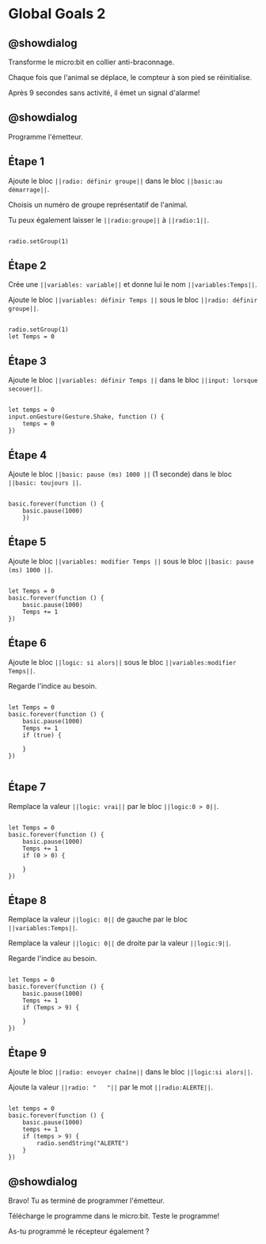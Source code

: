 # Global Goals 2

## @showdialog

Transforme le micro:bit en collier anti-braconnage.

Chaque fois que l'animal se déplace, le compteur à son pied se réinitialise.

Après 9 secondes sans activité, il émet un signal d'alarme!

## @showdialog

Programme l'émetteur.

## Étape 1

Ajoute le bloc ``||radio: définir groupe||`` dans le bloc ``||basic:au démarrage||``.

Choisis un numéro de groupe représentatif de l'animal.

Tu peux également  laisser le ``||radio:groupe||`` à ``||radio:1||``.

```blocks

radio.setGroup(1)

```

## Étape 2

Crée une ``||variables: variable||`` et donne lui le nom ``||variables:Temps||``.

Ajoute le bloc ``||variables: définir Temps ||`` sous le bloc ``||radio: définir groupe||``.

```blocks

radio.setGroup(1)
let Temps = 0

```

## Étape 3

Ajoute le bloc ``||variables: définir Temps ||`` dans le bloc ``||input: lorsque secouer||``.

```blocks

let temps = 0
input.onGesture(Gesture.Shake, function () {
    temps = 0
})

```

## Étape 4

Ajoute le bloc ``||basic: pause (ms) 1000 ||`` (1 seconde) dans le bloc ``||basic: toujours ||``.

```blocks

basic.forever(function () {
    basic.pause(1000)
    })

```

## Étape 5

Ajoute le bloc ``||variables: modifier Temps ||`` sous le bloc ``||basic: pause (ms) 1000 ||``.

```blocks

let Temps = 0
basic.forever(function () {
    basic.pause(1000)
    Temps += 1
})

```

## Étape 6

Ajoute le bloc ``||logic: si alors||`` sous le bloc ``||variables:modifier Temps||``.

Regarde l'indice au besoin.

```blocks

let Temps = 0
basic.forever(function () {
    basic.pause(1000)
    Temps += 1
    if (true) {
    	
    }
})


```

## Étape 7

Remplace la valeur ``||logic: vrai||`` par le bloc ``||logic:0 > 0||``.

```blocks

let Temps = 0
basic.forever(function () {
    basic.pause(1000)
    Temps += 1
    if (0 > 0) {
    	
    }
})

```

## Étape 8

Remplace la valeur ``||logic: 0||`` de gauche par le bloc ``||variables:Temps||``.

Remplace la valeur ``||logic: 0||`` de droite par la valeur ``||logic:9||``.

Regarde l'indice au besoin.

```blocks

let Temps = 0
basic.forever(function () {
    basic.pause(1000)
    Temps += 1
    if (Temps > 9) {
    	
    }
})

```

## Étape 9

Ajoute le bloc ``||radio: envoyer chaîne||`` dans le bloc ``||logic:si alors||``.

Ajoute la valeur ``||radio: "   "||`` par le mot ``||radio:ALERTE||``.

```blocks

let temps = 0
basic.forever(function () {
    basic.pause(1000)
    temps += 1
    if (temps > 9) {
        radio.sendString("ALERTE")
    }
})

```

## @showdialog

Bravo! Tu as terminé de programmer l'émetteur.

Télécharge le programme dans le micro:bit. Teste le programme!

As-tu programmé le récepteur également ?